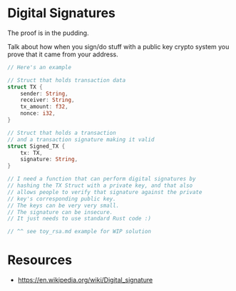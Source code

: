 # Digital Signatures
The proof is in the pudding.

Talk about how when you sign/do stuff with a public key crypto system you prove that it came from your address.

```rust
// Here's an example

// Struct that holds transaction data
struct TX {
    sender: String,
    receiver: String,
    tx_amount: f32,
    nonce: i32,
}

// Struct that holds a transaction
// and a transaction signature making it valid
struct Signed_TX {
    tx: TX,
    signature: String,
}

// I need a function that can perform digital signatures by
// hashing the TX Struct with a private key, and that also
// allows people to verify that signature against the private
// key's corresponding public key.
// The keys can be very very small.
// The signature can be insecure.
// It just needs to use standard Rust code :)

// ^^ see toy_rsa.md example for WIP solution
```

# Resources
- https://en.wikipedia.org/wiki/Digital_signature
